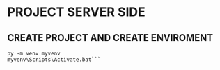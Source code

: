 # PROJECT SERVER SIDE

## CREATE PROJECT AND CREATE ENVIROMENT
```mkdir my_projects
py -m venv myvenv
myvenv\Scripts\Activate.bat```
